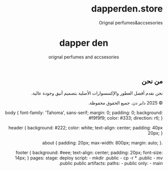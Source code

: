 # dapperden.store
Orignal perfumes&amp;accsesories
<!DOCTYPE html>
<html lang="ar" dir="rtl">
<head>
  <meta charset="UTF-8">
  <title>hello to dapper den</title>
  <link rel="stylesheet" href="style.css">
</head>
<body>
  <header>
    <h1>dapper den</h1>
    <p>orignal perfumes and accsesories</p>
  </header>

  <section class="about">
    <h2>من نحن</h2>
    <p>نحن نقدم أفضل العطور والإكسسوارات الأصلية بتصميم أنيق وجودة عالية.</p>
  </section>

  <footer>
    <p>© 2025 دابر دن. جميع الحقوق محفوظة.</p>
  </footer>
</body>
</html>
body {
  font-family: 'Tahoma', sans-serif;
  margin: 0;
  padding: 0;
  background: #f9f9f9;
  color: #333;
  direction: rtl;
}

header {
  background: #222;
  color: white;
  text-align: center;
  padding: 40px 20px;
}

.about {
  padding: 20px;
  max-width: 800px;
  margin: auto;
}

footer {
  background: #eee;
  text-align: center;
  padding: 20px;
  font-size: 14px;
}
pages:
  stage: deploy
  script:
    - mkdir .public
    - cp -r * .public
    - mv .public public
  artifacts:
    paths:
      - public
  only:
    - main
